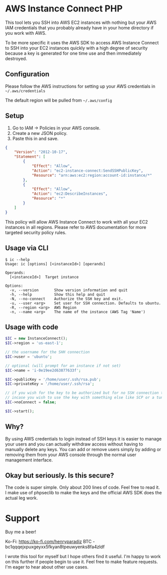 # AWS Instance Connect PHP
This tool lets you SSH into AWS EC2 instances with nothing but your AWS IAM credentials that you probably already have in your home directory if you work with AWS.

To be more specific it uses the AWS SDK to access AWS Instance Connect to SSH into your EC2 instances quickly with a high degree of security because a key is generated for one time use and then immediately destroyed.



## Configuration
Please follow the AWS instructions for setting up your AWS credentials in `~/.aws/credentials`

The default region will be pulled from `~/.aws/config`

## Setup
1. Go to IAM -> Policies in your AWS console.
2. Create a new JSON policy.
3. Paste this in and save.
```json
{
    "Version": "2012-10-17",
    "Statement": [
        {
            "Effect": "Allow",
            "Action": "ec2-instance-connect:SendSSHPublicKey",
            "Resource": "arn:aws:ec2:region:account-id:instance/*"
        },
        {
            "Effect": "Allow",
            "Action": "ec2:DescribeInstances",
            "Resource": "*"
        }
    ]
}
```

This policy will allow AWS Instance Connect to work with all your EC2 instances in all regions. Please refer to AWS documentation for more targeted security policy rules.

## Usage via CLI
```
$ ic --help
Usage: ic [options] [<instanceId>] [operands]

Operands:
  [<instanceId>]  Target instance

Options:
  -v, --version       Show version information and quit
  -h, --help          Show this help and quit
  -N, --no-connect    Authorize the SSH key and exit.
  -u, --user <arg>    Set user for SSH connection. Defaults to ubuntu.
  -R, --region <arg>  AWS Region
  -n, --name <arg>    The name of the instance (AWS Tag 'Name')
```

## Usage with code
```php
$IC = new InstanceConnect();
$IC->region = 'us-east-1';

// the username for the SHH connection
$IC->user = 'ubuntu';

// optional (will prompt for an instance if not set)
$IC->name = 'i-0e19ee2d63877633f';

$IC->publicKey = '/home/user/.ssh/rsa.pub';
$IC->privateKey = '/home/user/.ssh/rsa';

// if you wish for the key to be authorized but for no SSH connection to be created
// incase you wish to use the key with something else like SCP or a tunnel
$IC->noConnect = false;

$IC->start();
```

## Why?

By using AWS credentials to login instead of SSH keys it is easier to manage your users and you can actually withdraw access without having to manually delete any keys. You can add or remove users simply by adding or removing them from your AWS console through the normal user management interface.

## Okay but seriously. Is this secure?
The code is super simple. Only about 200 lines of code. Feel free to read it. I make use of phpseclib to make the keys and the official AWS SDK does the actual leg work.

# Support
Buy me a beer!

Ko-Fi: https://ko-fi.com/henryparadiz
BTC - bc1qqqejxpuxgeyxx5fkyan8tpeuwyenks8fa4zldf

I wrote this tool for myself but I hope others find it useful.
I'm happy to work on this further if people begin to use it.
Feel free to make feature requests. I'm eager to hear about other use cases.